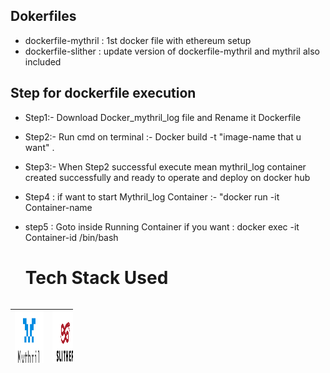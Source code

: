 ## Dokerfiles
 - dockerfile-mythril : 1st docker file with ethereum setup
 - dockerfile-slither : update version of dockerfile-mythril and mythril also included

## Step for dockerfile execution
- Step1:- Download Docker_mythril_log file and Rename it Dockerfile
- Step2:- Run cmd on terminal :- Docker build -t "image-name that u want" .
- Step3:- When Step2 successful execute mean mythril_log container created successfully and ready to operate and deploy on docker hub
- Step4 : if want to start Mythril_log Container :- "docker run -it  Container-name 
- step5 : Goto inside Running Container if you want : docker exec -it Container-id /bin/bash 

  
  # Tech Stack Used
 <svg width="100" height="100" xmlns="http://www.w3.org/2000/svg">
<foreignObject width="100" height="100">
  
  <table>
  
  <tr>
    <td> <img src="https://raw.githubusercontent.com/ConsenSys/mythril/develop/static/mythril_new.png" width="100" height="100"></td>
    <td><img src="https://raw.githubusercontent.com/crytic/slither/master/logo.png" width="100" height="100"></td>
    <td> <img src=" " width="100" height="100"></td>
     <td> <img src="htt waps://raw.githubusercontent.com/crytic/echidna/master/echidna.png" width="100" height="100"></td>
   
  </tr>
    <tr>
    <td>Mythril</td>
     <td>Slither</td>
     <td>vertigo</td>
     <td>Echidna</td>
   
  </tr>
 </table>
 
  </foreignObject>
</svg>
 
